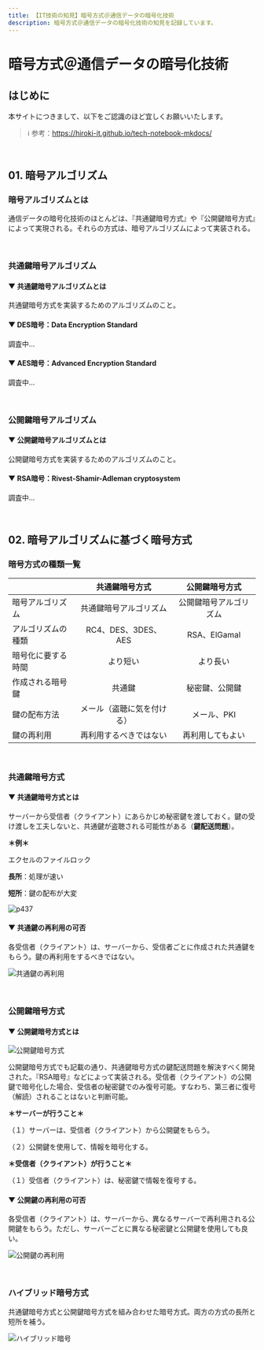 ```yaml
---
title: 【IT技術の知見】暗号方式＠通信データの暗号化技術
description: 暗号方式＠通信データの暗号化技術の知見を記録しています。
---
```


# 暗号方式＠通信データの暗号化技術

## はじめに

本サイトにつきまして、以下をご認識のほど宜しくお願いいたします。

> ℹ️ 参考：https://hiroki-it.github.io/tech-notebook-mkdocs/

<br>


## 01. 暗号アルゴリズム

### 暗号アルゴリズムとは

通信データの暗号化技術のほとんどは、『共通鍵暗号方式』や『公開鍵暗号方式』によって実現される。それらの方式は、暗号アルゴリズムによって実装される。

<br>

### 共通鍵暗号アルゴリズム

#### ▼ 共通鍵暗号アルゴリズムとは

共通鍵暗号方式を実装するためのアルゴリズムのこと。

#### ▼ DES暗号：Data Encryption Standard

調査中...

#### ▼ AES暗号：Advanced Encryption Standard

調査中...

<br>

### 公開鍵暗号アルゴリズム

#### ▼ 公開鍵暗号アルゴリズムとは

公開鍵暗号方式を実装するためのアルゴリズムのこと。

#### ▼ RSA暗号：Rivest-Shamir-Adleman cryptosystem

調査中...

<br>

## 02. 暗号アルゴリズムに基づく暗号方式

### 暗号方式の種類一覧

|                 |  共通鍵暗号方式   |  公開鍵暗号方式  |
|-----------------|:-----------------:|:----------------:|
| 暗号アルゴリズム      | 共通鍵暗号アルゴリズム  | 公開鍵暗号アルゴリズム |
| アルゴリズムの種類     | RC4、DES、3DES、AES  |   RSA、ElGamal    |
| 暗号化に要する時間 |       より短い       |      より長い       |
| 作成される暗号鍵   |      共通鍵       |  秘密鍵、公開鍵   |
| 鍵の配布方法     | メール（盗聴に気を付ける） |     メール、PKI      |
| 鍵の再利用       |  再利用するべきではない   |   再利用してもよい    |

<br>

### 共通鍵暗号方式

#### ▼ 共通鍵暗号方式とは

サーバーから受信者（クライアント）にあらかじめ秘密鍵を渡しておく。鍵の受け渡しを工夫しないと、共通鍵が盗聴される可能性がある（**鍵配送問題**）。

**＊例＊**

エクセルのファイルロック

**長所**：処理が速い

**短所**：鍵の配布が大変

![p437](https://raw.githubusercontent.com/hiroki-it/tech-notebook/master/images/p437.png)

#### ▼ 共通鍵の再利用の可否

各受信者（クライアント）は、サーバーから、受信者ごとに作成された共通鍵をもらう。鍵の再利用をするべきではない。

![共通鍵の再利用](https://raw.githubusercontent.com/hiroki-it/tech-notebook/master/images/共通鍵の再利用.png)

<br>

### 公開鍵暗号方式

#### ▼ 公開鍵暗号方式とは

![公開鍵暗号方式](https://raw.githubusercontent.com/hiroki-it/tech-notebook/master/images/公開鍵暗号方式.png)

公開鍵暗号方式でも記載の通り、共通鍵暗号方式の鍵配送問題を解決すべく開発された。『RSA暗号』などによって実装される。受信者（クライアント）の公開鍵で暗号化した場合、受信者の秘密鍵でのみ復号可能。すなわち、第三者に復号（解読）されることはないと判断可能。

**＊サーバーが行うこと＊**

（１）サーバーは、受信者（クライアント）から公開鍵をもらう。

（２）公開鍵を使用して、情報を暗号化する。

**＊受信者（クライアント）が行うこと＊**

（１）受信者（クライアント）は、秘密鍵で情報を復号する。

#### ▼ 公開鍵の再利用の可否

各受信者（クライアント）は、サーバーから、異なるサーバーで再利用される公開鍵をもらう。ただし、サーバーごとに異なる秘密鍵と公開鍵を使用しても良い。

![公開鍵の再利用](https://raw.githubusercontent.com/hiroki-it/tech-notebook/master/images/公開鍵の再利用.png)

<br>

### ハイブリッド暗号方式

共通鍵暗号方式と公開鍵暗号方式を組み合わせた暗号方式。両方の方式の長所と短所を補う。

![ハイブリッド暗号](https://raw.githubusercontent.com/hiroki-it/tech-notebook/master/images/ハイブリッド暗号.png)

<br>
